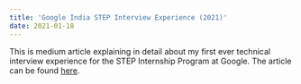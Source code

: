 ```yaml
---
title: 'Google India STEP Interview Experience (2021)'
date: 2021-01-18
---
```


This is medium article explaining in detail about my first ever technical interview experience for the STEP Internship Program at Google. The article can be found [here](https://guptakhushi345.medium.com/google-india-step-interview-experience-2021-d957ab19eb9).
